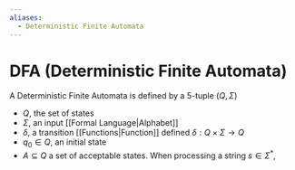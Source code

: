 ```yaml
---
aliases:
  - Deterministic Finite Automata
---
```

# DFA (Deterministic Finite Automata)
A Deterministic Finite Automata is defined by a 5-tuple $(Q,\Sigma)$
- $Q$, the set of states
- $\Sigma$, an input [[Formal Language|Alphabet]]
- $\delta$, a transition [[Functions|Function]] defined $\delta:Q\times\Sigma\to Q$
- $q_{0}\in Q$, an initial state
- $A\subseteq Q$ a set of acceptable states.
When processing a string $s \in\Sigma ^{*}$,
